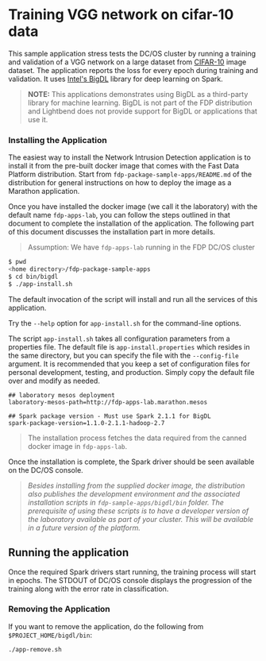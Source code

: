 # Training VGG network on cifar-10 data

This sample application stress tests the DC/OS cluster by running a training and validation of a VGG network on a large dataset from [CIFAR-10](https://www.cs.toronto.edu/~kriz/cifar.html) image dataset. The application reports the loss for every epoch during training and validation. It uses [Intel's BigDL](https://github.com/intel-analytics/BigDL) library for deep learning on Spark.

> **NOTE:** This applications demonstrates using BigDL as a third-party library for machine learning. BigDL is not part of the FDP distribution and Lightbend does not provide support for BigDL or applications that use it.

### Installing the Application

The easiest way to install the Network Intrusion Detection application is to install it from the pre-built docker image that comes with the Fast Data Platform distribution. Start from `fdp-package-sample-apps/README.md` of the distribution for general instructions on how to deploy the image as a Marathon application.

Once you have installed the docker image (we call it the laboratory) with the default name `fdp-apps-lab`, you can follow the steps outlined in that document to complete the installation of the application. The following part of this document discusses the installation part in more details.

> Assumption: We have `fdp-apps-lab` running in the FDP DC/OS cluster

```bash
$ pwd
<home directory>/fdp-package-sample-apps
$ cd bin/bigdl
$ ./app-install.sh
```

The default invocation of the script will install and run all the services of this application.

Try the `--help` option for `app-install.sh` for the command-line options.

The script `app-install.sh` takes all configuration parameters from a properties file.  The default file is `app-install.properties` which resides in the same directory, but you can specify the file with the `--config-file` argument.  It is recommended that you keep a set of configuration files for personal development, testing, and production.  Simply copy the default file over and modify as needed.

```
## laboratory mesos deployment
laboratory-mesos-path=http://fdp-apps-lab.marathon.mesos

## Spark package version - Must use Spark 2.1.1 for BigDL
spark-package-version=1.1.0-2.1.1-hadoop-2.7
```

> The installation process fetches the data required from the canned docker image in `fdp-apps-lab`.

Once the installation is complete, the Spark driver should be seen available on the DC/OS console.

> *Besides installing from the supplied docker image, the distribution also publishes the development environment and the associated installation scripts in `fdp-sample-apps/bigdl/bin` folder. The prerequisite of using these scripts is to have a developer version of the laboratory available as part of your cluster. This will be available in a future version of the platform.*

## Running the application

Once the required Spark drivers start running, the training process will start in epochs. The STDOUT of DC/OS console displays the progression of the training along with the error rate in classification.

### Removing the Application

If you want to remove the application, do the following from `$PROJECT_HOME/bigdl/bin`:

```bash
./app-remove.sh
```

